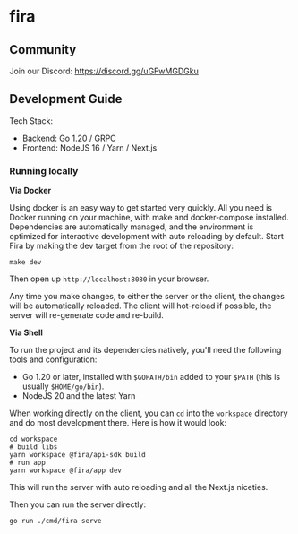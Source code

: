 # fira

## Community
Join our Discord:
https://discord.gg/uGFwMGDGku

## Development Guide

Tech Stack:

* Backend: Go 1.20 / GRPC 
* Frontend: NodeJS 16 / Yarn / Next.js

### Running locally

**Via Docker**

Using docker is an easy way to get started very quickly. All you need is Docker running on your machine, with make and docker-compose installed. Dependencies are automatically managed, and the environment is optimized for interactive development with auto reloading by default. Start Fira by making the dev target from the root of the repository:

```shell
make dev
```

Then open up `http://localhost:8080` in your browser.

Any time you make changes, to either the server or the client, the changes will be automatically reloaded. The client will hot-reload if possible, the server will re-generate code and re-build.

**Via Shell**

To run the project and its dependencies natively, you'll need the following tools and configuration:

* Go 1.20 or later, installed with `$GOPATH/bin` added to your `$PATH` (this is usually `$HOME/go/bin`).
* NodeJS 20 and the latest Yarn

When working directly on the client, you can `cd` into the `workspace` directory and do most development there. Here is how it would look:

```shell
cd workspace
# build libs
yarn workspace @fira/api-sdk build
# run app
yarn workspace @fira/app dev
```

This will run the server with auto reloading and all the Next.js niceties. 

Then you can run the server directly:

```shell
go run ./cmd/fira serve
```
